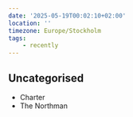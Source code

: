 ```yaml
---
date: '2025-05-19T00:02:10+02:00'
location: ''
timezone: Europe/Stockholm
tags:
    - recently
---
```

## Uncategorised

- Charter
- The Northman

